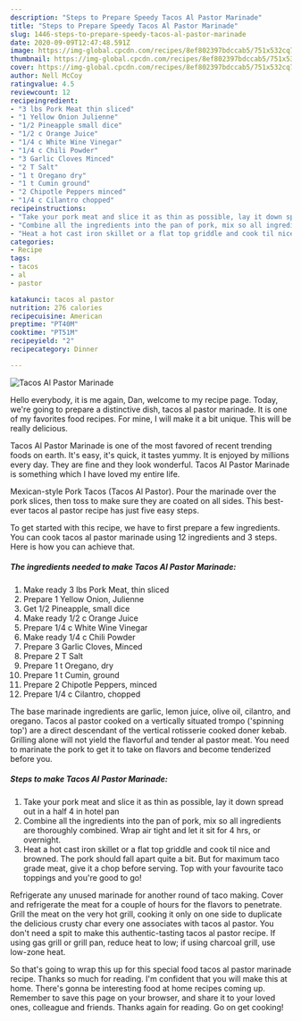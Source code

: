```yaml
---
description: "Steps to Prepare Speedy Tacos Al Pastor Marinade"
title: "Steps to Prepare Speedy Tacos Al Pastor Marinade"
slug: 1446-steps-to-prepare-speedy-tacos-al-pastor-marinade
date: 2020-09-09T12:47:48.591Z
image: https://img-global.cpcdn.com/recipes/8ef802397bdccab5/751x532cq70/tacos-al-pastor-marinade-recipe-main-photo.jpg
thumbnail: https://img-global.cpcdn.com/recipes/8ef802397bdccab5/751x532cq70/tacos-al-pastor-marinade-recipe-main-photo.jpg
cover: https://img-global.cpcdn.com/recipes/8ef802397bdccab5/751x532cq70/tacos-al-pastor-marinade-recipe-main-photo.jpg
author: Nell McCoy
ratingvalue: 4.5
reviewcount: 12
recipeingredient:
- "3 lbs Pork Meat thin sliced"
- "1 Yellow Onion Julienne"
- "1/2 Pineapple small dice"
- "1/2 c Orange Juice"
- "1/4 c White Wine Vinegar"
- "1/4 c Chili Powder"
- "3 Garlic Cloves Minced"
- "2 T Salt"
- "1 t Oregano dry"
- "1 t Cumin ground"
- "2 Chipotle Peppers minced"
- "1/4 c Cilantro chopped"
recipeinstructions:
- "Take your pork meat and slice it as thin as possible, lay it down spread out in a half 4 in hotel pan"
- "Combine all the ingredients into the pan of pork, mix so all ingredients are thoroughly combined. Wrap air tight and let it sit for 4 hrs, or overnight."
- "Heat a hot cast iron skillet or a flat top griddle and cook til nice and browned. The pork should fall apart quite a bit. But for maximum taco grade meat, give it a chop before serving. Top with your favourite taco toppings and you&#39;re good to go!"
categories:
- Recipe
tags:
- tacos
- al
- pastor

katakunci: tacos al pastor 
nutrition: 276 calories
recipecuisine: American
preptime: "PT40M"
cooktime: "PT51M"
recipeyield: "2"
recipecategory: Dinner

---
```



![Tacos Al Pastor Marinade](https://img-global.cpcdn.com/recipes/8ef802397bdccab5/751x532cq70/tacos-al-pastor-marinade-recipe-main-photo.jpg)

Hello everybody, it is me again, Dan, welcome to my recipe page. Today, we're going to prepare a distinctive dish, tacos al pastor marinade. It is one of my favorites food recipes. For mine, I will make it a bit unique. This will be really delicious.

Tacos Al Pastor Marinade is one of the most favored of recent trending foods on earth. It's easy, it's quick, it tastes yummy. It is enjoyed by millions every day. They are fine and they look wonderful. Tacos Al Pastor Marinade is something which I have loved my entire life.

Mexican-style Pork Tacos (Tacos Al Pastor). Pour the marinade over the pork slices, then toss to make sure they are coated on all sides. This best-ever tacos al pastor recipe has just five easy steps.


To get started with this recipe, we have to first prepare a few ingredients. You can cook tacos al pastor marinade using 12 ingredients and 3 steps. Here is how you can achieve that.

<!--inarticleads1-->

##### The ingredients needed to make Tacos Al Pastor Marinade:

1. Make ready 3 lbs Pork Meat, thin sliced
1. Prepare 1 Yellow Onion, Julienne
1. Get 1/2 Pineapple, small dice
1. Make ready 1/2 c Orange Juice
1. Prepare 1/4 c White Wine Vinegar
1. Make ready 1/4 c Chili Powder
1. Prepare 3 Garlic Cloves, Minced
1. Prepare 2 T Salt
1. Prepare 1 t Oregano, dry
1. Prepare 1 t Cumin, ground
1. Prepare 2 Chipotle Peppers, minced
1. Prepare 1/4 c Cilantro, chopped


The base marinade ingredients are garlic, lemon juice, olive oil, cilantro, and oregano. Tacos al pastor cooked on a vertically situated trompo (&#39;spinning top&#39;) are a direct descendant of the vertical rotisserie cooked doner kebab. Grilling alone will not yield the flavorful and tender al pastor meat. You need to marinate the pork to get it to take on flavors and become tenderized before you. 

<!--inarticleads2-->

##### Steps to make Tacos Al Pastor Marinade:

1. Take your pork meat and slice it as thin as possible, lay it down spread out in a half 4 in hotel pan
1. Combine all the ingredients into the pan of pork, mix so all ingredients are thoroughly combined. Wrap air tight and let it sit for 4 hrs, or overnight.
1. Heat a hot cast iron skillet or a flat top griddle and cook til nice and browned. The pork should fall apart quite a bit. But for maximum taco grade meat, give it a chop before serving. Top with your favourite taco toppings and you&#39;re good to go!


Refrigerate any unused marinade for another round of taco making. Cover and refrigerate the meat for a couple of hours for the flavors to penetrate. Grill the meat on the very hot grill, cooking it only on one side to duplicate the delicious crusty char every one associates with tacos al pastor. You don&#39;t need a spit to make this authentic-tasting tacos al pastor recipe. If using gas grill or grill pan, reduce heat to low; if using charcoal grill, use low-zone heat. 

So that's going to wrap this up for this special food tacos al pastor marinade recipe. Thanks so much for reading. I'm confident that you will make this at home. There's gonna be interesting food at home recipes coming up. Remember to save this page on your browser, and share it to your loved ones, colleague and friends. Thanks again for reading. Go on get cooking!
